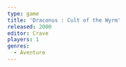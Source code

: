 ```yaml
---
type: game
title: 'Draconus : Cult of the Wyrm'
released: 2000
editor: Crave
players: 1
genres:
  - Aventure
---
```

